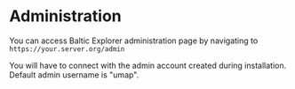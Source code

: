 # Administration

You can access Baltic Explorer administration page by navigating to `https://your.server.org/admin`

You will have to connect with the admin account created during installation. Default admin username is "umap".

